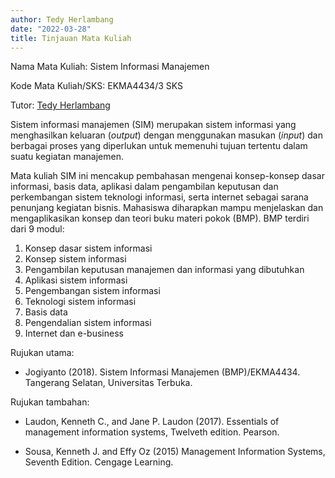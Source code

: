 ```yaml
---
author: Tedy Herlambang
date: "2022-03-28"
title: Tinjauan Mata Kuliah
---
```


Nama Mata Kuliah: Sistem Informasi Manajemen

Kode Mata Kuliah/SKS: EKMA4434/3 SKS

Tutor: [Tedy Herlambang](https://bangtedy.github.io)

Sistem informasi manajemen (SIM) merupakan sistem informasi yang menghasilkan keluaran (*output*) dengan menggunakan masukan (*input*) dan berbagai proses yang diperlukan untuk memenuhi tujuan tertentu dalam suatu kegiatan manajemen.

Mata kuliah SIM ini mencakup pembahasan mengenai konsep-konsep dasar informasi, basis data, aplikasi dalam pengambilan keputusan dan perkembangan sistem teknologi informasi, serta internet sebagai sarana penunjang kegiatan bisnis. Mahasiswa diharapkan mampu menjelaskan dan mengaplikasikan konsep dan teori buku materi pokok (BMP). BMP terdiri dari 9 modul:

1. Konsep dasar sistem informasi
2. Konsep sistem informasi
3. Pengambilan keputusan manajemen dan informasi yang dibutuhkan
4. Aplikasi sistem informasi
5. Pengembangan sistem informasi
6. Teknologi sistem informasi
7. Basis data
8. Pengendalian sistem informasi
9. Internet dan e-business

Rujukan utama:

- Jogiyanto (2018). Sistem Informasi Manajemen (BMP)/EKMA4434. Tangerang Selatan, Universitas Terbuka.

Rujukan tambahan:

- Laudon, Kenneth C., and Jane P. Laudon (2017). Essentials of management information systems, Twelveth edition. Pearson.

- Sousa, Kenneth J. and Effy Oz (2015) Management Information Systems, Seventh Edition. Cengage Learning.



